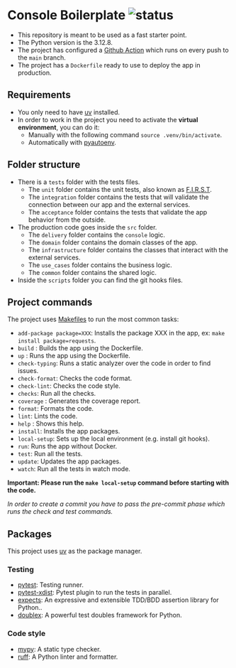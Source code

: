 # Console Boilerplate ![status](https://github.com/pmareke/console-boilerplate/actions/workflows/app.yml/badge.svg)

- This repository is meant to be used as a fast starter point.
- The Python version is the 3.12.8.
- The project has configured a [Github Action](https://github.com/pmareke/console-boilerplate/actions) which runs on every push to the `main` branch.
- The project has a `Dockerfile` ready to use to deploy the app in production.

## Requirements

- You only need to have [uv](https://docs.astral.sh/uv) installed.
- In order to work in the project you need to activate the **virtual environment**, you can do it:
    - Manually with the following command `source .venv/bin/activate`.
    - Automatically with [pyautoenv](https://github.com/hsaunders1904/pyautoenv).

## Folder structure

- There is a `tests` folder with the tests files.
    - The `unit` folder contains the unit tests, also known as [F.I.R.S.T](https://dzone.com/articles/writing-your-first-unit-tests#:~:text=First%20class%20developers%20write%20their,self%2Dvalidating%2C%20and%20timely.&text=Unit%20tests%20are%20required%20to%20test%20singular%20sections%20of%20code.).
    - The `integration` folder contains the tests that will validate the connection between our app and the external services.
    - The `acceptance` folder contains the tests that validate the app behavior from the outside.
- The production code goes inside the `src` folder.
    - The `delivery` folder contains the `console` logic.
    - The `domain` folder contains the domain classes of the app.
    - The `infrastructure` folder contains the classes that interact with the external services.
    - The `use_cases` folder contains the business logic.
    - The `common` folder contains the shared logic.
- Inside the `scripts` folder you can find the git hooks files.

## Project commands

The project uses [Makefiles](https://www.gnu.org/software/make/manual/html_node/Introduction.html) to run the most common tasks:

- `add-package package=XXX`: Installs the package XXX in the app, ex: `make install package=requests`.
- `build` : Builds the app using the Dockerfile.
- `up` : Runs the app using the Dockerfile.
- `check-typing`: Runs a static analyzer over the code in order to find issues.
- `check-format`: Checks the code format.
- `check-lint`: Checks the code style.
- `checks`: Run all the checks.
- `coverage` : Generates the coverage report.
- `format`: Formats the code.
- `lint`: Lints the code.
- `help` : Shows this help.
- `install`: Installs the app packages.
- `local-setup`: Sets up the local environment (e.g. install git hooks).
- `run`: Runs the app without Docker.
- `test`: Run all the tests.
- `update`: Updates the app packages.
- `watch`: Run all the tests in watch mode.

**Important: Please run the `make local-setup` command before starting with the code.**

_In order to create a commit you have to pass the pre-commit phase which runs the check and test commands._

## Packages

This project uses [uv](https://docs.astral.sh/uv) as the package manager.

### Testing

- [pytest](https://docs.pytest.org/en/7.1.x/contents.html): Testing runner.
- [pytest-xdist](https://github.com/pytest-dev/pytest-xdist): Pytest plugin to run the tests in parallel.
- [expects](https://expects.readthedocs.io/en/stable/): An expressive and extensible TDD/BDD assertion library for Python..
- [doublex](https://pypi.org/project/doublex-expects/): A powerful test doubles framework for Python.

### Code style

- [mypy](https://mypy.readthedocs.io/en/stable/): A static type checker.
- [ruff](https://docs.astral.sh/ruff/installation/): A Python linter and formatter.

